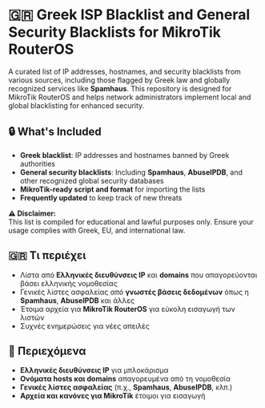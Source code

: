 # 🇬🇷 Greek ISP Blacklist and General Security Blacklists for MikroTik RouterOS

A curated list of IP addresses, hostnames, and security blacklists from various sources, including those flagged by Greek law and globally recognized services like **Spamhaus**. 
This repository is designed for MikroTik RouterOS and helps network administrators implement local and global blacklisting for enhanced security.


## 🔒 What's Included

- **Greek blacklist**: IP addresses and hostnames banned by Greek authorities
- **General security blacklists**: Including **Spamhaus**, **AbuseIPDB**, and other recognized global security databases
- **MikroTik-ready script and format** for importing the lists
- **Frequently updated** to keep track of new threats



 **⚠️ Disclaimer:**  
This list is compiled for educational and lawful purposes only. Ensure your usage complies with Greek, EU, and international law.



## 🇬🇷 Τι περιέχει

- Λίστα από **Ελληνικές διευθύνσεις IP** και **domains** που απαγορεύονται βάσει ελληνικής νομοθεσίας
- Γενικές λίστες ασφαλείας από **γνωστές βάσεις δεδομένων** όπως η **Spamhaus**, **AbuseIPDB** και άλλες
- Έτοιμα αρχεία για **MikroTik RouterOS** για εύκολη εισαγωγή των λιστών
- Συχνές ενημερώσεις για νέες απειλές


## 🧾 Περιεχόμενα

- **Ελληνικές διευθύνσεις IP** για μπλοκάρισμα
- **Ονόματα hosts και domains** απαγορευμένα από τη νομοθεσία
- **Γενικές λίστες ασφαλείας** (π.χ., **Spamhaus**, **AbuseIPDB**, κλπ.)
- **Αρχεία και κανόνες για MikroTik** έτοιμοι για εισαγωγή
